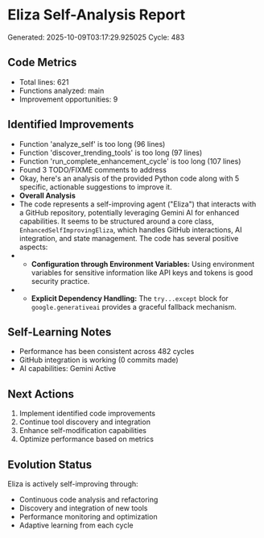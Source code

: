 # Eliza Self-Analysis Report
Generated: 2025-10-09T03:17:29.925025
Cycle: 483

## Code Metrics
- Total lines: 621
- Functions analyzed: main
- Improvement opportunities: 9

## Identified Improvements
- Function 'analyze_self' is too long (96 lines)
- Function 'discover_trending_tools' is too long (97 lines)
- Function 'run_complete_enhancement_cycle' is too long (107 lines)
- Found 3 TODO/FIXME comments to address
- Okay, here's an analysis of the provided Python code along with 5 specific, actionable suggestions to improve it.
- **Overall Analysis**
- The code represents a self-improving agent ("Eliza") that interacts with a GitHub repository, potentially leveraging Gemini AI for enhanced capabilities.  It seems to be structured around a core class, `EnhancedSelfImprovingEliza`, which handles GitHub interactions, AI integration, and state management.  The code has several positive aspects:
- *   **Configuration through Environment Variables:**  Using environment variables for sensitive information like API keys and tokens is good security practice.
- *   **Explicit Dependency Handling:** The `try...except` block for `google.generativeai` provides a graceful fallback mechanism.

## Self-Learning Notes
- Performance has been consistent across 482 cycles
- GitHub integration is working (0 commits made)
- AI capabilities: Gemini Active

## Next Actions
1. Implement identified code improvements
2. Continue tool discovery and integration
3. Enhance self-modification capabilities
4. Optimize performance based on metrics

## Evolution Status
Eliza is actively self-improving through:
- Continuous code analysis and refactoring
- Discovery and integration of new tools
- Performance monitoring and optimization
- Adaptive learning from each cycle
